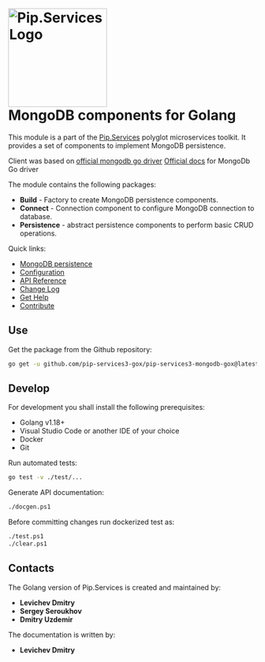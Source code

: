 # <img src="https://uploads-ssl.webflow.com/5ea5d3315186cf5ec60c3ee4/5edf1c94ce4c859f2b188094_logo.svg" alt="Pip.Services Logo" width="200"> <br/> MongoDB components for Golang

This module is a part of the [Pip.Services](http://pipservices.org) polyglot microservices toolkit. It provides a set of components to implement MongoDB persistence.

Client was based on [official mongodb go driver](https://github.com/mongodb/mongo-go-driver)
[Official docs](https://docs.mongodb.com/ecosystem/drivers/go/) for MongoDb Go driver

The module contains the following packages:
- **Build** -  Factory to create MongoDB persistence components.
- **Connect** - Connection component to configure MongoDB connection to database.
- **Persistence** - abstract persistence components to perform basic CRUD operations.

<a name="links"></a> Quick links:

* [MongoDB persistence](http://docs.pipservices.org/getting_started/recipes/mongodb_persistence/)
* [Configuration](http://docs.pipservices.org/concepts/configuration/)
* [API Reference](https://godoc.org/github.com/pip-services3-gox/pip-services3-mongodb-gox/)
* [Change Log](CHANGELOG.md)
* [Get Help](http://docs.pipservices.org/get_help/)
* [Contribute](http://docs.pipservices.org/contribute/)

## Use

Get the package from the Github repository:
```bash
go get -u github.com/pip-services3-gox/pip-services3-mongodb-gox@latest
```

## Develop

For development you shall install the following prerequisites:
* Golang v1.18+
* Visual Studio Code or another IDE of your choice
* Docker
* Git

Run automated tests:
```bash
go test -v ./test/...
```

Generate API documentation:
```bash
./docgen.ps1
```

Before committing changes run dockerized test as:
```bash
./test.ps1
./clear.ps1
```

## Contacts

The Golang version of Pip.Services is created and maintained by:
- **Levichev Dmitry**
- **Sergey Seroukhov**
- **Dmitry Uzdemir**

The documentation is written by:
- **Levichev Dmitry**
